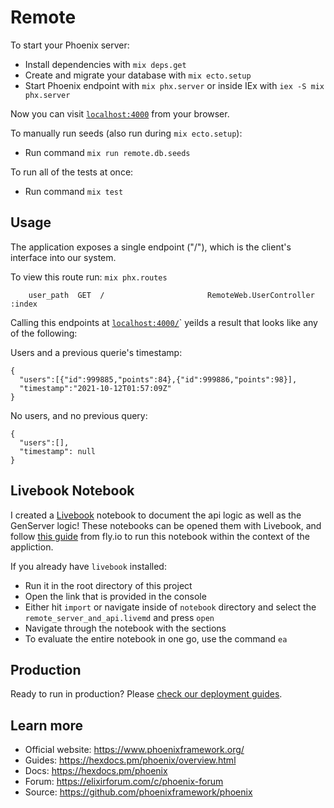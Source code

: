 # Remote

To start your Phoenix server:

  * Install dependencies with `mix deps.get`
  * Create and migrate your database with `mix ecto.setup`
  * Start Phoenix endpoint with `mix phx.server` or inside IEx with `iex -S mix phx.server`

Now you can visit [`localhost:4000`](http://localhost:4000) from your browser.

To manually run seeds (also run during `mix ecto.setup`):
  * Run command `mix run remote.db.seeds`

To run all of the tests at once:
  * Run command `mix test`

## Usage
The application exposes a single endpoint ("/"), which is the client's interface into our system.

To view this route run: `mix phx.routes`

```
    user_path  GET  /                       RemoteWeb.UserController :index
```

Calling this endpoints at [`localhost:4000/`](http://localhost:4000/)` yeilds a result that looks like any of the following:

Users and a previous querie's timestamp:
```
{
  "users":[{"id":999885,"points":84},{"id":999886,"points":98}], 
  "timestamp":"2021-10-12T01:57:09Z"
}
```

No users, and no previous query:
```
{
  "users":[], 
  "timestamp": null
}
```


## Livebook Notebook
I created a [Livebook](https://github.com/elixir-nx/livebook) notebook to document the api logic as well as the GenServer logic!
These notebooks can be opened them with Livebook, and follow [this guide](https://fly.io/blog/livebook-for-app-documentation/) from fly.io to run this notebook within the context of the appliction.

If you already have `livebook` installed:
  * Run it in the root directory of this project
  * Open the link that is provided in the console
  * Either hit `import` or navigate inside of `notebook` directory and select the `remote_server_and_api.livemd` and press `open`
  * Navigate through the notebook with the sections
  * To evaluate the entire notebook in one go, use the command `ea`


## Production
Ready to run in production? Please [check our deployment guides](https://hexdocs.pm/phoenix/deployment.html).

## Learn more

  * Official website: https://www.phoenixframework.org/
  * Guides: https://hexdocs.pm/phoenix/overview.html
  * Docs: https://hexdocs.pm/phoenix
  * Forum: https://elixirforum.com/c/phoenix-forum
  * Source: https://github.com/phoenixframework/phoenix
